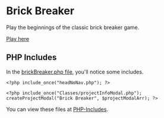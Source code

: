# Brick Breaker

Play the beginnings of the classic brick breaker game.

[Play here](https://darianvereen.com/HTML_PHP/projects/JSGames/BrickBreaker/brickBreaker.php)

## PHP Includes
In the [brickBreaker.php file](https://github.com/dvereen1/BrickBreaker/blob/main/brickBreaker.php), you'll notice some includes.

`<?php include_once("headNoNav.php"); ?>`

`<?php include_once("Classes/projectInfoModal.php");
    createProjectModal("Brick Breaker", $projectModalArr);
?>`
  
You can view these files at [PHP-Includes](https://github.com/dvereen1/PHP-Includes).
